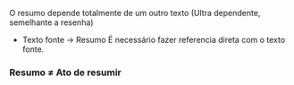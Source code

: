 O resumo depende totalmente de um outro texto (Ultra dependente, semelhante a resenha)
- Texto fonte $\to$ Resumo
É necessário fazer referencia direta com o texto fonte.
### Resumo $\neq$ Ato de resumir
